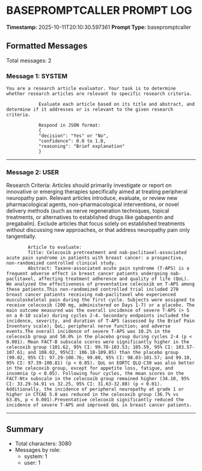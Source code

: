 # BASEPROMPTCALLER PROMPT LOG
**Timestamp:** 2025-10-11T20:10:30.597361
**Prompt Type:** basepromptcaller

## Formatted Messages
Total messages: 2

### Message 1: SYSTEM

```
You are a research article evaluator. Your task is to determine whether research articles are relevant to specific research criteria.

            Evaluate each article based on its title and abstract, and determine if it addresses or is relevant to the given research criteria.

            Respond in JSON format:
            {
            "decision": "Yes" or "No",
            "confidence": 0.0 to 1.0,
            "reasoning": "Brief explanation"
            }
```

---

### Message 2: USER

Research Criteria: Articles should primarily investigate or report on innovative or emerging therapies specifically aimed at treating peripheral neuropathy pain. Relevant articles introduce, evaluate, or review new pharmacological agents, non-pharmacological interventions, or novel delivery methods (such as nerve regeneration techniques, topical treatments, or alternatives to established drugs like gabapentin and pregabalin). Exclude articles that focus solely on established treatments without discussing new approaches, or that address neuropathy pain only tangentially.

            Article to evaluate:
            Title: Celecoxib pretreatment and nab-paclitaxel-associated acute pain syndrome in patients with breast cancer: a prospective, non-randomized controlled clinical study.
            Abstract: Taxane-associated acute pain syndrome (T-APS) is a frequent adverse effect in breast cancer patients undergoing nab-paclitaxel, affecting treatment adherence and quality of life (QoL). We analyzed the effectiveness of preventative celecoxib on T-APS among these patients.This non-randomized controlled trial included 270 breast cancer patients receiving nab-paclitaxel who experienced musculoskeletal pain during the first cycle. Subjects were assigned to receive celecoxib (200 mg, administered on Days 1-7) or a placebo. The main outcome measured was the overall incidence of severe T-APS (> 5 on a 0-10 scale) during cycles 2-4. Secondary endpoints included the incidence, severity, and duration of T-APS (assessed by the Brief Pain Inventory scale); QoL; peripheral nerve function; and adverse events.The overall incidence of severe T-APS was 10.2% in the celecoxib group and 50.0% in the placebo group during cycles 2-4 (p < 0.001). Mean FACT-B subscale scores were significantly higher in the celecoxib group (101.62, 95% CI: 99.70-103.53; 105.59, 95% CI: 103.57-107.61; and 108.02, 95%CI: 106.18-109.85) than the placebo group (99.02, 95% CI: 97.29-100.76; 99.80, 95% CI: 98.03-101.57; and 99.10, 95% CI: 97.39-100.81) (p < 0.05). QoL on EORTC QLQ-C30 was also better in the celecoxib group, except for appetite loss, fatigue, and insomnia (p < 0.05). Following four cycles, the mean scores on the FACT-Ntx subscale in the celecoxib group remained higher (34.10, 95% CI: 33.29-34.91 vs 32.25, 95% CI: 31.63-32.88) (p < 0.01). Additionally, the incidence of peripheral neuropathy at grade 1 or higher in CTCAE 5.0 was reduced in the celecoxib group (36.7% vs 63.8%, p < 0.001).Preventative celecoxib significantly reduced the incidence of severe T-APS and improved QoL in breast cancer patients.

---

## Summary
- Total characters: 3080
- Messages by role:
  - system: 1
  - user: 1